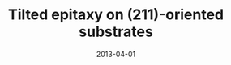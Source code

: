 ---
title: "Tilted epitaxy on (211)-oriented substrates"
collection: publications
permalink: /publication/2013-04-01-Tilted-epitaxy-on-211-oriented-substrates
date: 2013-04-01
venue: 'Applied physics letters'
paperurl: 'https://doi.org/10.1063/1.4799278'
citation: 'Woo, S Y, <b>Devenyi, G A</b>, Ghanad-Tavakoli, S, Kleiman, R N, Preston, J S, Botton, G A, &quot;Tilted epitaxy on (211)-oriented substrates.&quot; Applied physics letters, 2013.'
---